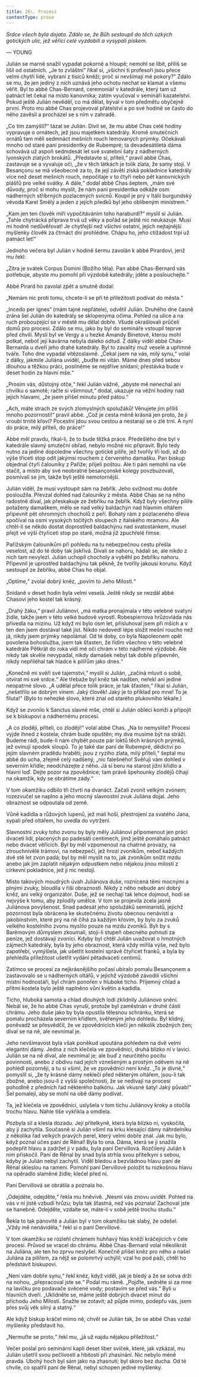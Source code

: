 ```yaml
---
title: 28\. Procesí
contentType: prose
---
```


<section>

_Srdce všech byla dojata. Zdálo se, že Bůh sestoupil do těch úzkých gotických ulic, jež věřící celé vyzdobili a vysypali pískem._

— YOUNG

Julián se marně snažil vypadat pokorně a hloupě; nemohl se líbit, příliš se lišil od ostatních. „Je to zvláštní“ říkal si, „všichni ti profesoři jsou přece velmi chytří lidé, vybraní z tisíců kněží; proč si nevšímají mé pokory?“ Zdálo se mu, že jen jediný z nich uznává jeho ochotu nechat se klamat a všemu věřit. Byl to abbé Chas-Bernard, ceremoniář v katedrále, který tam už patnáct let čekal na místo kanovníka; zatím vyučoval v semináři kazatelství. Pokud ještě Julián nevěděl, co má dělat, býval v tom předmětu obyčejně první. Proto mu abbé Chas projevoval přátelství a po své hodině se často do něho zavěsil a procházel se s ním v zahradě.

„Co tím zamýšlí?“ tázal se Julián. Divil se, že mu abbé Chas celé hodiny vypravuje o ornátech, jež jsou majetkem katedrály. Kromě smutečních ornátů tam měli sedmnáct mešních rouch lemovaných prýmky. Očekávali mnoho od staré paní presidentky de Rubempré; ta devadesátiletá dáma schovává už aspoň sedmdesát let své svatební šaty z nádherných lyonských zlatých brokátů. „Představte si, příteli,“ pravil abbé Chas, zastavuje se a vyvaluje oči, „že v těch látkách je tolik zlata, že samy stojí. V Besançonu se má všeobecně za to, že její závětí získá pokladnice katedrály více než deset mešních rouch, nepočítaje v to čtyři nebo pět kanovnických plášťů pro velké svátky. A dále,“ dodal abbé Chas šeptem, „mám své důvody, proč si mohu myslit, že nám paní presidentka odkáže osm nádherných stříbrných pozlacených svícnů. Koupil je prý v Itálii burgundský vévoda Karel Smělý a jeden z jejích předků byl jeho oblíbeným ministrem.“

„Kam jen ten člověk míří vypočítáváním toho haraburdí?“ myslil si Julián. „Tahle chytrácká příprava trvá už věky a pořád se ještě nic neukazuje. Musí mi hodně nedůvěřovat! Je chytřejší než všichni ostatní, jejich nejtajnější myšlenky člověk za čtrnáct dní prohlédne. Chápu ho, jeho ctižádost trpí už patnáct let!“

Jednoho večera byl Julián v hodině šermu zavolán k abbé Pirardovi, jenž mu řekl:

„Zítra je svátek Corpus Domini (Božího těla). Pan abbé Chas-Bernard vás potřebuje, abyste mu pomohl při výzdobě katedrály; jděte a poslouchejte.“

Abbé Pirard ho zavolal zpět a smutně dodal:

„Nemám nic proti tomu, chcete-li se při té příležitosti podívat do města.“

„Incedo per ignes“ (mám tajné nepřátele), odvětil Julián. Druhého dne časně zrána šel Julián do katedrály se sklopenýma očima. Pohled na ulice a na ruch probouzející se v městě mu dělal dobře. Všude okrašlovali průčelí domů pro procesí. Zdálo se mu, jako by byl do semináře vstoupil teprve před chvílí. Myslí byl ve Vergy a u hezké Amandy Binetové, kterou mohl potkat, neboť její kavárna nebyla daleko odtud. Z dálky viděl abbé Chas-Bernarda u dveří jeho drahé katedrály. Byl to zavalitý muž veselé a upřímné tváře. Toho dne vypadal vítězoslavně. „Čekal jsem na vás, milý synu,“ volal z dálky, jakmile Juliána uviděl, „buďte mi vítán. Máme dnes před sebou dlouhou a těžkou práci, posilněme se nejdříve snídaní; přestávka bude v deset hodin za hlavní mše.“

„Prosím vás, důstojný otče,“ řekl Julián vážně, „abyste mě nenechal ani chvilku o samotě; račte si všimnout,“ dodal, ukazuje na věžní hodiny nad jejich hlavami, „že jsem přišel minutu před pátou.“

„Ach, máte strach ze svých zlomyslných spolužáků! Věnujete jim příliš mnoho pozornosti!“ pravil abbé. „Což je cesta méně krásná jen proto, že ji vroubí trnité křoví? Pocestní jdou svou cestou a nestarají se o zlé trní. A nyní do práce, milý příteli, do práce!“

Abbé měl pravdu, říkal-li, že to bude těžká práce. Předešlého dne byl v katedrále slavný smuteční obřad, nebylo možné nic připravit. Bylo tedy nutno za jediné dopoledne všechny gotické pilíře, jež tvořily tři lodi, až do výše třiceti stop odít jakýmsi rouchem z červeného damašku. Pan biskup objednal čtyři čalouníky z Paříže; přijeli poštou. Ale ti páni nemohli na vše stačit, a místo aby své neobratné besançonské kolegy povzbuzovali, posmívali se jim, takže byli ještě nemotornější.

Julián viděl, že musí vystoupit sám na žebřík. Jeho svižnost mu dobře posloužila. Převzal dohled nad čalouníky z města. Abbé Chas se na něho radostně díval, jak přeskakuje ze žebříku na žebřík. Když byly všechny pilíře potaženy damaškem, mělo se nad velký baldachýn nad hlavním oltářem připevnit pět ohromných chocholů z peří. Bohatý rám z pozlaceného dřeva spočíval na osmi vysokých točitých sloupech z italského mramoru. Ale chtěl-li se někdo dostat doprostřed baldachýnu nad svatostánkem, musel přejít ve výši čtyřiceti stop po staré, možná již zpuchřelé římse.

Pařížským čalouníkům při pohledu na tu nebezpečnou cestu přešla veselost, až do té doby tak jiskřivá. Dívali se nahoru, hádali se, ale nikdo z nich tam nevylezl. Julián uchopil chocholy a vyběhl po žebříku nahoru. Připevnil je uprostřed baldachýnu tak pěkně, že tvořily jakousi korunu. Když sestoupil ze žebříku, abbé Chas ho objal.

„Optime,“ zvolal dobrý kněz, „povím to Jeho Milosti.“

Snídaně v deset hodin byla velmi veselá. Ještě nikdy se nezdál abbé Chasovi jeho kostel tak krásný.

„Drahý žáku,“ pravil Juliánovi, „má matka pronajímala v této velebné svatyni židle, takže jsem v této velké budově vyrostl. Robespierrova hrůzovláda nás přivedla na mizinu. Už když mi bylo osm let, přisluhoval jsem při mších a v ten den jsem dostával také jíst. Nikdo nedovedl lépe složit mešní roucho než já, nikdy jsem prýmky nepolámal. Od té doby, co byla Napoleonem opět povolena bohoslužba, jsem tak šťasten, že řídím všechno v této velebné katedrále Pětkrát do roka vidí mé oči chrám v této nádherné výzdobě. Ale nikdy tak skvěle nevypadal, nikdy damašek nebyl tak dobře připevněn, nikdy nepřiléhal tak hladce k pilířům jako dnes.“

„Konečně mi svěří své tajemství,“ myslil si Julián, „začíná mluvit o sobě, otvírat mi své srdce.“ Ale třebaže byl kněz tak nadšen, neřekl ani jediné neopatrné slovo. „A udělal přece tolik práce, je tak šťasten,“ říkal si Julián, „nešetřilo se dobrým vínem. Jaký člověk! Jaký je to příklad pro mne! To je filuta!“ (Bylo to nehezké slovo, které znal od starého plukovního lékaře.)

Když se zvonilo k Sanctus slavné mše, chtěl si Julián obléci komži a připojit se k biskupovi a nádhernému procesí.

„A co zloději, příteli, co zloději!“ volal abbé Chas. „Na to nemyslíte? Procesí vyjde ihned z kostela; chrám bude opuštěn; my dva musíme být na stráži. Budeme rádi, bude-li nám chybět pouze pár loktů těch krásných prýmků, jež ovinují spodek sloupů. To je také dar paní de Rubempré, dědictví po jejím slavném pradědu hraběti; jsou z ryzího zlata, milý příteli,“ šeptal mu abbé do ucha, zřejmě celý nadšený, „nic falešného! Svěřuji vám dohled v severním křídle; neodcházejte z něho. Já si beru na starost jižní křídlo a hlavní loď. Dejte pozor na zpovědnice; tam právě špehounky zlodějů číhají na okamžik, kdy se obrátíme zády.“

V tom okamžiku odbilo tři čtvrti na dvanáct. Začali zvonit velkým zvonem; rozezvučel se naplno a jeho mocný slavnostní zvuk Juliána dojal. Jeho obraznost se odpoutala od země.

Vůně kadidla a růžových lupenů, jež malí hoši, přestrojení za svatého Jana, sypali před oltářem, ho uvedla do vytržení.

Slavnostní zvuky toho zvonu by byly měly Juliánovi připomenout jen práci dvaceti lidí, placených po padesáti centimech, jimž ještě pomáhalo patnáct nebo dvacet věřících. Byl by měl vzpomenout na chatrné provazy, na ztrouchnivělé trámoví, na nebezpečí, jež hrozí zvoníkům, neboť každých dvě stě let zvon padá; byl by měl myslit na to, jak zvoníkům snížit mzdu anebo jak jim zaplatit nějakým odpustkem nebo nějakou jinou milostí z církevní pokladnice, jež ji nic nestojí.

Místo takových moudrých úvah Juliánova duše, roznícená těmi mocnými a plnými zvuky, bloudila v říši obraznosti. Nikdy z něho nebude ani dobrý kněz, ani velký organizátor. Duše, jež se nechají tak lehce dojmout, hodí se nejvýše k tomu, aby zplodily umělce. V tom se projevila zcela jasně Juliánova povýšenost. Snad padesát jeho spolužáků seminaristů, jejichž pozornost byla obrácena ke skutečnému životu obecnou nenávistí a jakobínstvím, které prý na ně číhá za každým křovím, by bylo za zvuků velkého kostelního zvonu myslilo pouze na mzdu zvoníků. Byli by s Barêmovým důmyslem zkoumali, stojí-li stupeň obecného pohnutí za peníze, jež dostávají zvoníci. Kdyby byl chtěl Julián uvažovat o hmotných zájmech katedrály, byla by jeho obraznost, která vždy mířila výše, než bylo zapotřebí, vymýšlela, jak ušetřit kostelní správě čtyřicet franků, a byla by přehlédla příležitost ušetřit vydání pětadvaceti centimů.

Zatímco se procesí za nejkrásnějšího počasí ubíralo pomalu Besançonem a zastavovalo se u nádherných oltářů, v jejichž výzdobě závodili všichni místní hodnostáři, byl chrám ponořen v hluboké ticho. Příjemný chlad a přítmí kostela bylo ještě naplněno vůní květin a kadidla.

Ticho, hluboká samota a chlad dlouhých lodí zklidnily Juliánovo snění. Nebál se, že ho abbé Chas vyruší, protože byl zaměstnán v druhé části chrámu. Jeho duše jako by byla opustila tělesnou schránku, která se pomalu procházela severním křídlem, svěřeným jeho dohledu. Byl klidný, poněvadž se přesvědčil, že ve zpovědnicích klečí jen několik zbožných žen; díval se na ně, ale nevnímal je.

Jeho nevšímavost byla však poněkud upoutána pohledem na dvě velmi elegantní dámy. Jedna z nich klečela ve zpovědnici, druhá blízko ní v lavici. Julián se na ně díval, ale nevnímal je; ale buď z neurčitého pocitu povinnosti, anebo z obdivu nad jejich vznešeným a prostým oděvem na ně pohlédl pozorněji, a tu si všiml, že ve zpovědnici není kněz. „To je divné,“ pomyslil si, „že ty krásné dámy neklečí před některým oltářem, jsou-li tak zbožné, anebo jsou-li z vyšší společnosti, že se nedívají na procesí pohodlně z předních řad některého balkónu. Jak vkusné šaty! Jaký půvab!“ Šel pomaleji, aby se mohl na obě dámy podívat.

Ta, jež klečela ve zpovědnici, uslyšela v tom tichu Juliánovy kroky a otočila trochu hlavu. Náhle tiše vykřikla a omdlela.

Pozbyla sil a klesla dozadu. Její přítelkyně, která byla blízko ní, vyskočila, aby ji zachytila. Současně si Julián všiml na krku klesající dámy náhrdelníku z několika řad velkých pravých perel, který velmi dobře znal. Jak mu bylo, když poznal účes paní de Rênal! Byla to ona. Dáma, která se jí snažila podepřít hlavu a zadržet ji v pádu, byla paní Dervillová. Rozčilený Julián k nim přiskočil. Paní de Rênal by snad byla strhla svou přítelkyni s sebou, kdyby je Julián nebyl zachytil. Viděl bledou a bezvládnou hlavu paní de Rênal skleslou na rameni. Pomohl paní Dervillové položit tu rozkošnou hlavu na opěradlo slaměné židle; klečel před ní.

Paní Dervillová se obrátila a poznala ho.

„Odejděte, odejděte,“ řekla mu hněvivě. „Nesmí vás znovu uvidět. Pohled na vás v ní jistě vzbudí hrůzu; byla tak šťastná, než vás poznala! Zachoval jste se hanebně. Odejděte, vzdalte se, máte-li v sobě ještě trochu studu.“

Řekla to tak pánovitě a Julián byl v tom okamžiku tak slabý, že odešel. „Vždy mě nenáviděla,“ řekl si o paní Dervillové.

V tom okamžiku se rozlehl chrámem huhňavý hlas kněží kráčejících v čele procesí. Průvod se vracel do chrámu. Abbé Chas-Bernard volal několikrát na Juliána, ale ten ho zprvu neslyšel. Konečně přišel kněz pro něho a našel Juliána za pilířem, za nějž se polomrtvý uchýlil; vzal ho pod paží, chtěl ho představit biskupovi.

„Není vám dobře synu,“ řekl kněz, když viděl, jak je bledý a že se sotva drží na nohou, „přepracoval jste se.“ Podal mu rámě. „Pojďte, sedněte si za mne na lavičku pro podavače svěcené vody; postavím se před vás.“ Byli u hlavních dveří. „Uklidněte se, máme ještě dobrých dvacet minut do příchodu Jeho Milosti. Snažte se zotavit; až půjde mimo, podepřu vás, jsem přes svůj věk silný a statný.“

Ale když biskup kráčel mimo ně, chvěl se Julián tak, že se abbé Chas vzdal myšlenky představit ho.

„Nermuťte se proto,“ řekl mu, „já už najdu nějakou příležitost.“

Večer poslal pro seminární kapli deset liber svíček, které, jak vzkázal, mu Julián ušetřil svou pečlivostí a hbitostí při zhasínání. Nic nebylo méně pravda. Ubohý hoch byl sám jako na zhasnutí; byl skoro bez ducha. Od té chvíle, co spatřil paní de Rênal, nebyl schopen jediné myšlenky.

</section>

[^1]: V mincích po 6 francích.

[^2]: Citáty z Byrona jsou v překladu Pavla Eisnera.

[^3]: Hrdinka veršované povídky ,,Paní z Vergy“ hynoucí v domnění, že ji zradil milenec.

[^4]: Překlad J. V. Sládka.

[^5]: Náboženské spolky služebnictva, jejichž prostřednictvím církev získávala spojence v šlechtických domech.

[^6]: Podívejte se na stranu 130.

[^7]: Věřte mi.

[^8]: Co je psáno, to je dáno.

[^9]: Chytrému napověz.

[^10]: Buď zdráv a miluj mě.

[^11]: Viz v Louvru vévodu Františka Aquitánského, odkládajícího přilbu a beroucího na sebe mnišský hábit, č. 1130 (_pozn. aut._).

[^12]: Francouzská mystička.

[^13]: Venkove, kdy tě spatřím (citát je však z Horatia).

[^14]: Jsem při tobě, je to moje dílo.

[^15]: Proslulý kejklíř (pozn. autora).

[^16]: Rossiniho opera.

[^17]: To mluví nespokojenec (poznámka Molièrova k Tartuffovi). _Pozn. autora._

[^18]: Biskup a ministr narozený v Besançonu.

[^19]: Redaktoři satirického časopisu, uvěznění pro urážku vlády.

[^20]: Musím se potrestat, jestliže jsem příliš milovala.

[^21]: Syn zedníka, který velel části roajalistické armády při vendéském povstání.

[^22]: Slavný kazatel.

[^23]: Jestliže dovolí osud.

[^24]: Od této chvíle již neřeknu ani slovo.

[^25]: Zde mluví z něho jakobín (_Pozn. aut.)._

[^26]: Od La Fontaina; podle nich je „manželský svazek tísnivým ortelem“.
